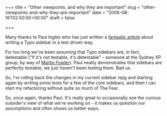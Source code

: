 +++
title = "Other viewpoints, and why they are important"
slug = "other-viewpoints-and-why-they-are-important"
date = "2006-08-16T02:50:00+00:00"
draft = false

+++

Many thanks to Paul Ingles who has just written a [fantastic article](http://www.oobaloo.co.uk/articles/2006/08/15/writing-a-typo-sidebar-test-first-in-rails) about writing a Typo sidebar in a test driven way.

For too long we've been assuming that Typo sidebars are, in fact, detestable ("If it's not testable, it's detestable" - someone at the Sydney XP group, by way of [Martin Fowler](http://www.martinfowler.com/bliki/Detestable.html)). Paul neatly demonstrates that sidebars are perfectly testable, we just haven't been testing them. Bad us.

So, I'm rolling back the changes in my current sidebar rejig and starting again by writing some tests for a few of the core sidebars, and then I can start my refactoring without quite so much of The Fear.

So, once again, thanks Paul. It's really great to occasionally see the curious outsider's view of what we're working on - it makes us question our assumptions and often shows us better ways.
